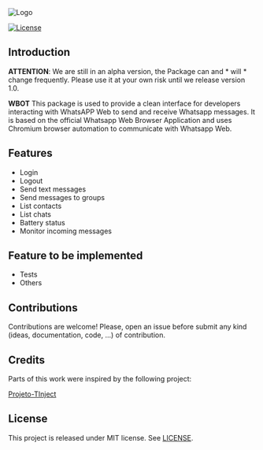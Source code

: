 <img alt="Logo" src="https://github.com/groupsc10/WBot/blob/master/logo/logo.png">


[![License](https://img.shields.io/badge/license-MIT-green.svg)](https://github.com/groupsc10/RSQL/LICENSE.txt)

## Introduction


**ATTENTION**: We are still in an alpha version, the Package can and * will * change frequently. Please use it at your own risk until we release version 1.0.

**WBOT** This package is used to provide a clean interface for developers interacting with WhatsAPP Web to send and receive Whatsapp messages. It is based on the official Whatsapp Web Browser Application and uses Chromium browser automation to communicate with Whatsapp Web.

## Features

- Login
- Logout
- Send text messages
- Send messages to groups
- List contacts
- List chats
- Battery status
- Monitor incoming messages



## Feature to be implemented
- Tests
- Others



## Contributions
Contributions are welcome! Please, open an issue before submit any kind (ideas, documentation, code, ...) of contribution.

## Credits

Parts of this work were inspired by the following project:


[Projeto-TInject](https://github.com/mikelustosa/Projeto-TInject)

## License
This project is released under MIT license. See [LICENSE](LICENSE.txt).
